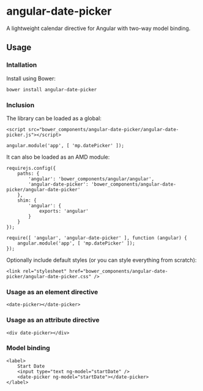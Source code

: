 # angular-date-picker

A lightweight calendar directive for Angular with two-way model binding.


## Usage

### Intallation

Install using Bower:

```
bower install angular-date-picker
```

### Inclusion

The library can be loaded as a global:

```
<script src="bower_components/angular-date-picker/angular-date-picker.js"></script>
```

```
angular.module('app', [ 'mp.datePicker' ]);
```

It can also be loaded as an AMD module:

```
requirejs.config({
    paths: {
        'angular': 'bower_components/angular/angular',
        'angular-date-picker': 'bower_components/angular-date-picker/angular-date-picker'
    },
    shim: {
        'angular': {
            exports: 'angular'
        }
    }
});

require([ 'angular', 'angular-date-picker' ], function (angular) {
    angular.module('app', [ 'mp.datePicker' ]);
});
```

Optionally include default styles (or you can style everything from scratch):

```
<link rel="stylesheet" href="bower_components/angular-date-picker/angular-date-picker.css" />
```

### Usage as an element directive

```
<date-picker></date-picker>
```

### Usage as an attribute directive

```
<div date-picker></div>
```

### Model binding
```
<label>
    Start Date
    <input type="text ng-model="startDate" />
    <date-picker ng-model="startDate"></date-picker>
</label>
```
